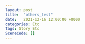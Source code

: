```yaml
---
layout: post
title:  "others_test"
date:   2021-12-16 12:00:00 +0000
categories: Etc
Tags: Story Etc
SceneCode: []
---
```

